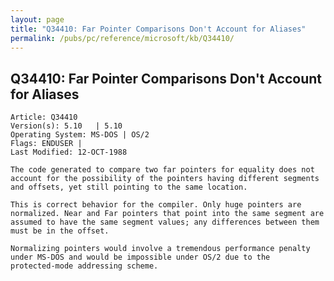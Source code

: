 ```yaml
---
layout: page
title: "Q34410: Far Pointer Comparisons Don't Account for Aliases"
permalink: /pubs/pc/reference/microsoft/kb/Q34410/
---
```


## Q34410: Far Pointer Comparisons Don't Account for Aliases

	Article: Q34410
	Version(s): 5.10   | 5.10
	Operating System: MS-DOS | OS/2
	Flags: ENDUSER |
	Last Modified: 12-OCT-1988
	
	The code generated to compare two far pointers for equality does not
	account for the possibility of the pointers having different segments
	and offsets, yet still pointing to the same location.
	
	This is correct behavior for the compiler. Only huge pointers are
	normalized. Near and Far pointers that point into the same segment are
	assumed to have the same segment values; any differences between them
	must be in the offset.
	
	Normalizing pointers would involve a tremendous performance penalty
	under MS-DOS and would be impossible under OS/2 due to the
	protected-mode addressing scheme.
